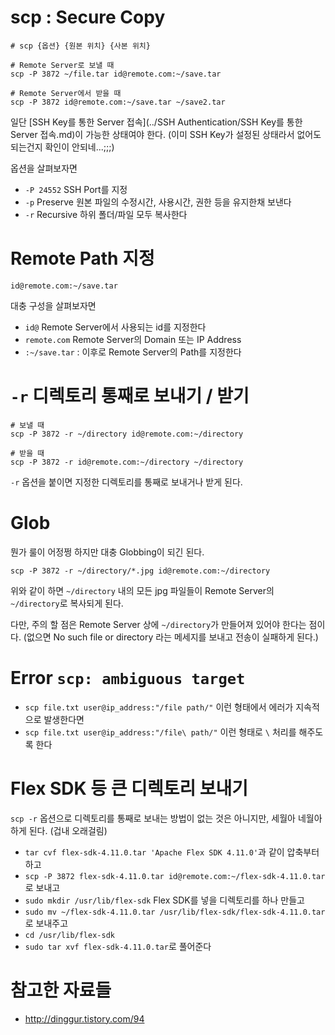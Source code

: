 # scp : Secure Copy

	# scp {옵션} {원본 위치} {사본 위치}

	# Remote Server로 보낼 때
	scp -P 3872 ~/file.tar id@remote.com:~/save.tar

	# Remote Server에서 받을 때
	scp -P 3872 id@remote.com:~/save.tar ~/save2.tar

일단 [SSH Key를 통한 Server 접속](../SSH Authentication/SSH Key를 통한 Server 접속.md)이 가능한 상태여야 한다. (이미 SSH Key가 설정된 상태라서 없어도 되는건지 확인이 안되네...;;;)

옵션을 살펴보자면

- `-P 24552` SSH Port를 지정
- `-p` Preserve 원본 파일의 수정시간, 사용시간, 권한 등을 유지한채 보낸다
- `-r` Recursive 하위 폴더/파일 모두 복사한다


# Remote Path 지정

	id@remote.com:~/save.tar

대충 구성을 살펴보자면

- `id@` Remote Server에서 사용되는 id를 지정한다
- `remote.com` Remote Server의 Domain 또는 IP Address
- `:~/save.tar` : 이후로 Remote Server의 Path를 지정한다


# `-r` 디렉토리 통째로 보내기 / 받기

	# 보낼 때 
	scp -P 3872 -r ~/directory id@remote.com:~/directory

	# 받을 때
	scp -P 3872 -r id@remote.com:~/directory ~/directory

`-r` 옵션을 붙이면 지정한 디렉토리를 통째로 보내거나 받게 된다.


# Glob

뭔가 룰이 어정쩡 하지만 대충 Globbing이 되긴 된다.

	scp -P 3872 -r ~/directory/*.jpg id@remote.com:~/directory

위와 같이 하면 `~/directory` 내의 모든 jpg 파일들이 Remote Server의 `~/directory`로 복사되게 된다.

다만, 주의 할 점은 Remote Server 상에 `~/directory`가 만들어져 있어야 한다는 점이다. (없으면 No such file or directory 라는 메세지를 보내고 전송이 실패하게 된다.)



# Error `scp: ambiguous target`

- `scp file.txt user@ip_address:"/file path/"` 이런 형태에서 에러가 지속적으로 발생한다면
- `scp file.txt user@ip_address:"/file\ path/"` 이런 형태로 `\` 처리를 해주도록 한다


# Flex SDK 등 큰 디렉토리 보내기

`scp -r` 옵션으로 디렉토리를 통째로 보내는 방법이 없는 것은 아니지만, 세월아 네월아 하게 된다. (겁내 오래걸림)

- `tar cvf flex-sdk-4.11.0.tar 'Apache Flex SDK 4.11.0'`과 같이 압축부터 하고
- `scp -P 3872 flex-sdk-4.11.0.tar id@remote.com:~/flex-sdk-4.11.0.tar`로 보내고
- `sudo mkdir /usr/lib/flex-sdk` Flex SDK를 넣을 디렉토리를 하나 만들고
- `sudo mv ~/flex-sdk-4.11.0.tar /usr/lib/flex-sdk/flex-sdk-4.11.0.tar`로 보내주고
- `cd /usr/lib/flex-sdk`
- `sudo tar xvf flex-sdk-4.11.0.tar`로 풀어준다



# 참고한 자료들

- <http://dinggur.tistory.com/94>